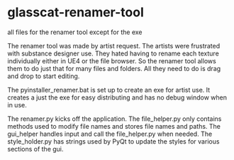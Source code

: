 # glasscat-renamer-tool
all files for the renamer tool except for the exe

The renamer tool was made by artist request. The artists were frustrated with substance designer use. They hated having to rename
  each texture individually either in UE4 or the file browser. So the renamer tool allows them to do just that for many files and
  folders. All they need to do is drag and drop to start editing.

The pyinstaller_renamer.bat is set up to create an exe for artist use. It creates a just the exe for easy distributing and has no
  debug window when in use.

The renamer.py kicks off the application.
The file_helper.py only contains methods used to modify file names and stores file names and paths.
The gui_helper handles input and call the file_helper.py when needed.
The style_holder.py has strings used by PyQt to update the styles for various sections of the gui.
